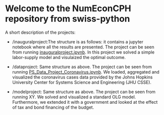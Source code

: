 # Welcome to the NumEconCPH repository from swiss-python

A short description of the projects:

- /inauguralproject:The structure is as follows: it contains a jupyter notebook where all the results are presented. The project can be seen from running [inauguralproject.ipynb](inauguralproject.ipynb). In this project we solved a simple labor-supply model and visulaized the optimal outcome. 

- /dataproject: Same structure as above. The project can be seen from running [PS_Data_Project_Coronavirus.ipynb](PS_Data_Project_Coronavirus.ipynb). We loaded, aggregated and visualized the coronavirus cases data provided by the Johns Hopkins University Center for Systems Science and Engineering (JHU CSSE). 

- /modelproject: Same structure as above. The project can be seen from running XY. We solved and visualized a standard OLG model. Furthermore, we extended it with a government and looked at the effect of tax and bond financing of the budget. 


